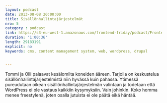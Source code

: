 ```yaml
---
layout: podcast
date: 2013-08-08 20:00:00
title: Sisällönhallintajärjestelmät
nro: 5
category : podcast
link: https://s3-eu-west-1.amazonaws.com/frontend-friday/podcast/Frontend-Friday-Episode-5.mp3
duration: '1:00:36'
length: 29183191
explicit: no
keywords: cms, content management system, web, wordpress, drupal


---
```


Tommi ja Olli palaavat kesälomilta koneiden ääreen. Tarjolla on keskustelua sisällönhallintajärjestelmistä niin hyvässä kuin pahassa. Ytimessä pureudutaan oikean sisällönhallintajärjestelmän valintaan ja todetaan että WordPress ei ole vastaus kaikkiin kysymyksiin. Vain johinkin. Koko homma menee freestylenä, joten osalla jutuista ei ole päätä eikä häntää.


